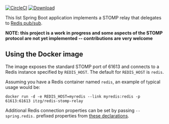 
[![CircleCI](https://circleci.com/gh/itzg/redis-stomp-relay.svg?style=svg)](https://circleci.com/gh/itzg/redis-stomp-relay)
[ ![Download](https://api.bintray.com/packages/itzgeoff/artifacts/redis-stomp-relay/images/download.svg) ](https://bintray.com/itzgeoff/artifacts/redis-stomp-relay)


This list Spring Boot application implements a STOMP relay that delegates to 
[Redis pub/sub](http://redis.io/topics/pubsub). 

**NOTE: this project is a work in progress and some aspects of the STOMP protocol are not yet implemented -- contributions are very welcome**

## Using the Docker image

The image exposes the standard STOMP port of 61613 and connects to a Redis instance specified by `REDIS_HOST`.
The default for `REDIS_HOST` is `redis`.

Assuming you have a Redis container named `redis`, an example of typical usage would be:

    docker run -d -e REDIS_HOST=myredis --link myredis:redis -p 61613:61613 itzg/redis-stomp-relay

Additional Redis connection properties can be set by passing `--spring.redis.` prefixed properties from
[these declarations](http://docs.spring.io/spring-boot/docs/current/api/org/springframework/boot/autoconfigure/data/redis/RedisProperties.html).